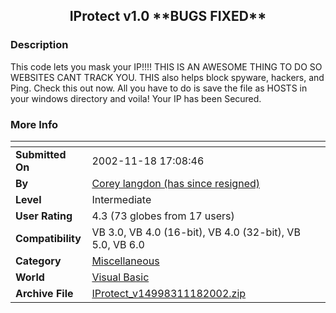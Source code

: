 ﻿<div align="center">

## IProtect v1\.0 \*\*BUGS FIXED\*\*


</div>

### Description

This code lets you mask your IP!!!! THIS IS AN AWESOME THING TO DO SO WEBSITES CANT TRACK YOU. THIS also helps block spyware, hackers, and Ping. Check this out now. All you have to do is save the file as HOSTS in your windows directory and voila! Your IP has been Secured.
 
### More Info
 


<span>             |<span>
---                |---
**Submitted On**   |2002-11-18 17:08:46
**By**             |[Corey langdon \(has since resigned\)](https://github.com/Planet-Source-Code/PSCIndex/blob/master/ByAuthor/corey-langdon-has-since-resigned.md)
**Level**          |Intermediate
**User Rating**    |4.3 (73 globes from 17 users)
**Compatibility**  |VB 3\.0, VB 4\.0 \(16\-bit\), VB 4\.0 \(32\-bit\), VB 5\.0, VB 6\.0
**Category**       |[Miscellaneous](https://github.com/Planet-Source-Code/PSCIndex/blob/master/ByCategory/miscellaneous__1-1.md)
**World**          |[Visual Basic](https://github.com/Planet-Source-Code/PSCIndex/blob/master/ByWorld/visual-basic.md)
**Archive File**   |[IProtect\_v14998311182002\.zip](https://github.com/Planet-Source-Code/corey-langdon-has-since-resigned-iprotect-v1-0-bugs-fixed__1-40819/archive/master.zip)








